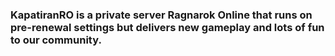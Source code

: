 ### KapatiranRO is a private server Ragnarok Online that runs on pre-renewal settings but delivers new gameplay and lots of fun to our community.

